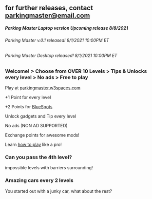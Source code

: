 ## for further releases, contact [parkingmaster@email.com](mailto:parkingmaster@email.com)
##### **Parking Master Laptop version Upcoming release 8/8/2021**

###### Parking Master v.0.1 released! 8/1/2021 10:00PM ET

###### Parking Master Desktop released! 8/1/2021 10:00PM ET

### Welcome! > Choose from OVER 10 Levels > Tips & Unlocks every level > No ads > Free to play

Play at [parkingmaster.w3spaces.com](https://parkingmaster.w3spaces.com)

+1 Point for every level

+2 Points for [BlueSpots]()

Unlock gadgets and Tip every level

No ads (NON AD SUPPORTED)

Exchange points for awesome mods!

Learn [how to play]() like a pro!

### Can you pass the 4th level?

impossible levels with barriers surrounding!

### Amazing cars every 2 levels

You started out with a junky car, what about the rest?
